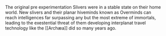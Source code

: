 The original pre experimentation Slivers were in a stable state on their home world. New slivers and their planar hiveminds known as Overminds can reach intelligences far surpassing any but the most extreme of immortals, leading to the exestential threat of them developing interplanat travel technology like the [[Archæa]] did so many years ago.